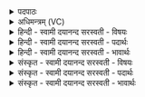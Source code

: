 <details><summary>पदपाठः</summary>

उ॒न्न॒त इत्यु॑त्ऽन॒तः। ऋ॒ष॒भः। वा॒म॒नः। ते। ऐ॒न्द्रा॒वै॒ष्ण॒वाः। उ॒न्न॒त इत्यु॑त्ऽन॒तः। शि॒ति॒बा॒हुरिति॑ शितिऽबा॒हुः। शि॒ति॒पृ॒ष्ठ इति॑ शितिऽपृ॒ष्ठः। ते। ऐ॒न्द्रा॒बा॒र्ह॒स्प॒त्याः। शुक॑रू॒पा इति॒ शुक॑ऽरू॒पाः। वा॒जि॒नाः। क॒ल्माषाः॑। आ॒ग्नि॒मा॒रु॒ता इत्या॑ग्निमारु॒ताः। श्या॒माः। पौ॒ष्णाः। ७।
</details>

<details><summary>अधिमन्त्रम् (VC)</summary>

- इन्द्रादयो देवताः
- प्रजापतिर्ऋषिः
- अतिजगती
- निषादः
</details>

<details><summary>हिन्दी - स्वामी दयानन्द सरस्वती  - विषयः</summary>

फिर उसी विषय को अगले मन्त्र में कहा है ॥
</details>

<details><summary>हिन्दी - स्वामी दयानन्द सरस्वती  - पदार्थः</summary>

पदार्थान्वयभाषाः -  हे मनुष्यो ! तुम को जो (उन्नतः) ऊँचा (ऋषभः) और श्रेष्ठ (वामनः) टेढ़े अङ्गोंवाले नाटा पशु हैं, (ते) वे (ऐन्द्रावैष्णवाः) बिजुली और पवन देवतावाले, जो (उन्नतः) ऊँचा (शितिबाहुः) जिसका दूसरे पदार्थ को काटती-छाँटती हुई भुजाओं के समान बल और (शितिपृष्ठः) जिसकी सूक्ष्म की हुई पीठ ऐसे जो पशु हैं, (ते) वे (ऐन्द्राबार्हस्पत्याः) वायु और सूर्य देवतावाले (शुकरूपाः) जिनका सुग्गों के समान रूप और (वाजिनाः) वेगवाले (कल्माषाः) कबरे भी हैं, वे (आग्निमारुताः) अग्नि और पवन देवतावाले तथा जो (श्यामाः) काले रंग के हैं, वे (पौष्णाः) पुष्टिनिमित्तक मेघ देवतावाले जानने चाहियें ॥७ ॥
</details>

<details><summary>हिन्दी - स्वामी दयानन्द सरस्वती  - भावार्थः</summary>

भावार्थभाषाः -  जो मनुष्य पशुओं की उन्नति और पुष्टि करते हैं, वे नाना प्रकार के सुखों को पाते हैं ॥७ ॥
</details>

<details><summary>संस्कृत - स्वामी दयानन्द सरस्वती  - विषयः</summary>

पुनस्तमेव विषयमाह ॥
</details>

<details><summary>संस्कृत - स्वामी दयानन्द सरस्वती  - पदार्थः</summary>

पदार्थान्वयभाषाः -  हे मनुष्या ! भवद्भिर्ये उन्नत ऋषभो वामनश्च सन्ति, त ऐन्द्रावैष्णवाः। य उन्नतः शितिबाहुः शितिपृष्ठश्च सन्ति, त ऐन्द्राबार्हस्पत्याः। ये शुकरूपा वाजिनाः कल्माषाः सन्ति, त आग्निमारुताः। ये श्यामाः सन्ति, ते च पौष्णाः विज्ञेयाः ॥७ ॥
</details>

<details><summary>संस्कृत - स्वामी दयानन्द सरस्वती  - भावार्थः</summary>

भावार्थभाषाः -  ये मनुष्याः पशूनामुन्नतिं पुष्टिं च कुर्वन्ति ते नानाविधानि सुखानि लभन्ते ॥७ ॥
</details>